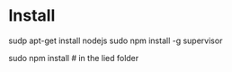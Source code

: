 # Install
sudp apt-get install nodejs
sudo npm install -g supervisor

sudo npm install # in the lied folder

